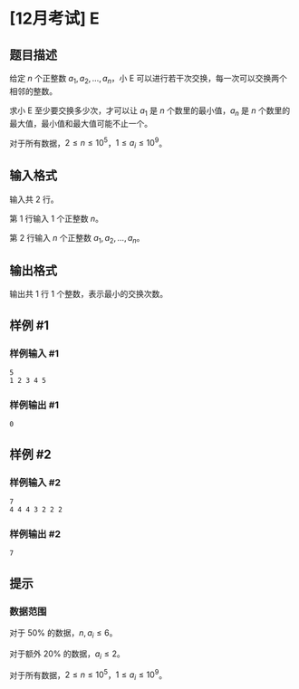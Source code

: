 # [12月考试] E

## 题目描述

给定 $n$ 个正整数 $a_1,a_2,\ldots,a_n$，小 E 可以进行若干次交换，每一次可以交换两个相邻的整数。

求小 E 至少要交换多少次，才可以让 $a_1$ 是 $n$ 个数里的最小值，$a_n$ 是 $n$ 个数里的最大值，最小值和最大值可能不止一个。

对于所有数据，$2\leq n\leq 10^5$，$1\leq a_i\leq 10^9$。

## 输入格式

输入共 $2$ 行。

第 $1$ 行输入 $1$ 个正整数 $n$。

第 $2$ 行输入 $n$ 个正整数 $a_1,a_2,\ldots,a_n$。

## 输出格式

输出共 $1$ 行 $1$ 个整数，表示最小的交换次数。

## 样例 #1

### 样例输入 #1

```
5
1 2 3 4 5
```

### 样例输出 #1

```
0
```

## 样例 #2

### 样例输入 #2

```
7
4 4 4 3 2 2 2
```

### 样例输出 #2

```
7
```

## 提示

### 数据范围

对于 $50\%$ 的数据，$n,a_i\leq 6$。

对于额外 $20\%$ 的数据，$a_i\leq 2$。

对于所有数据，$2\leq n\leq 10^5$，$1\leq a_i\leq 10^9$。